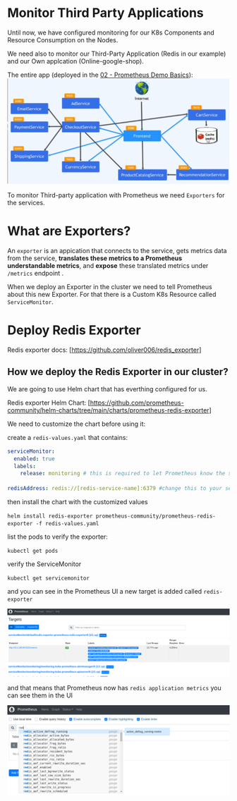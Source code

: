 # Monitor Third Party Applications

Until now, we have configured monitoring for our K8s Components and Resource Consumption on the Nodes.

We need also to monitor our Third-Party Application (Redis in our example) and our Own applcation (Online-google-shop).

The entire app (deployed in the [02 - Prometheus Demo Basics](./02-Prometheus-demo-basics.md)):
![Alt text](./images/application.png?raw=true)

To monitor Third-party application with Prometheus we need `Exporters` for the services.

# What are Exporters?

An `exporter` is an appication that connects to the service, gets metrics data from the service, **translates these metrics to a Prometheus understandable metrics**, and **expose** these translated metrics under `/metrics` endpoint .

When we deploy an Exporter in the cluster we need to tell Prometheus about this new Exporter. For that there is a Custom K8s Resource called `ServiceMonitor`.

# Deploy Redis Exporter

Redis exporter docs: [https://github.com/oliver006/redis_exporter]

## How we deploy the Redis Exporter in our cluster?

We are going to use Helm chart that has everthing configured for us.

Redis exporter Helm Chart: [https://github.com/prometheus-community/helm-charts/tree/main/charts/prometheus-redis-exporter]

We need to customize the chart before using it:

create a `redis-values.yaml` that contains:

```yaml
serviceMonitor:
  enabled: true
  labels:
    release: monitoring # this is required to let Prometheus know the service

redisAddress: redis://[redis-service-name]:6379 #change this to your servicename (in our case `redis://redis-cart:6379`)
```

then install the chart with the customized values

`helm install redis-exporter prometheus-community/prometheus-redis-exporter -f redis-values.yaml`

list the pods to verify the exporter:

`kubectl get pods`

verify the ServiceMonitor

`kubectl get servicemonitor`

and you can see in the Prometheus UI a new target is added called `redis-exporter`

![Alt text](./images/redis-exporter.png?raw=true)

and that means that Prometheus now has `redis application metrics` you can see them in the UI

![Alt text](./images/redis-metrics.png?raw=true)
